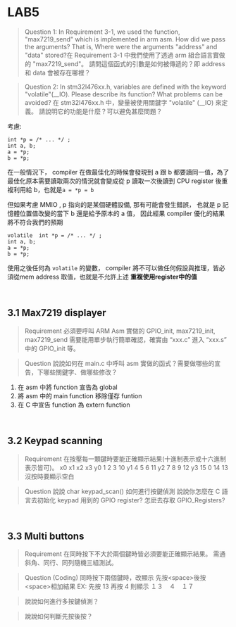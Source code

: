 # LAB5

> Question 1: In Requirement 3-1, we used the function, "max7219_send" which is implemented in arm asm. How did we pass the arguments? That is, Where were the arguments "address" and "data" stored?在 Requirement 3-1 中我們使用了透過 arm 組合語言實做的 "max7219_send"。 請問這個函式的引數是如何被傳遞的？即 address 和 data 會被存在哪裡？



> Question 2: In stm32l476xx.h, variables are defined with the keyword "volatile"(__IO). Please describe its function? What problems can be avoided? 在 stm32l476xx.h 中，變量被使用關鍵字 "volatile" (__IO) 來定義。 請說明它的功能是什麼？可以避免甚麼問題？

考慮: 

```c=
int *p = /* ... */ ; 
int a, b; 
a = *p; 
b = *p;
```

在一般情況下， compiler 在做最佳化的時候會發現到 a 跟 b 都要讀同一值，為了最佳化原本需要讀取兩次的情況就會變成從 p 讀取一次後讀到 CPU register 後重複利用給 b，也就是```a = *p = b```

但如果考慮 MMIO , p 指向的是某個硬體設備, 那有可能會發生錯誤， 也就是 p 記憶體位置值改變的當下 b 還是給予原本的 a 值， 因此經果 compiler 優化的結果將不符合我們的預期

```c=
volatile  int *p = /* ... */ ; 
int a, b; 
a = *p; 
b = *p;
```

使用之後任何為 ```volatile``` 的變數， compiler 將不可以做任何假設與推理，皆必須從mem address 取值，也就是不允許上述 **重複使用register中的值**

<br>

## 3.1 Max7219 displayer
> Requirement
必須要呼叫 ARM Asm 實做的 GPIO_init, max7219_init, max7219_send 需要能用單步執行簡單確認，確實由 “xxx.c” 進入 “xxx.s” 中的 GPIO_init 等。

>Question
說說如何在 main.c 中呼叫 asm 實做的函式？需要做哪些的宣告，下哪些關鍵字、做哪些修改？

1. 在 asm 中將 function 宣告為 global
2. 將 asm 中的 main function 移除僅存 funtion
3. 在 C 中宣告 function 為 extern function


<br>

## 3.2 Keypad scanning

> Requirement
> 在按壓每一顆鍵時要能正確顯示結果(十進制表示或十六進制表示皆可)。
x0	x1	x2	x3
y0	1	2	3	10
y1	4	5	6	11
y2	7	8	9	12
y3	15	0	14	13
沒按時要顯示空白

> Question
說說 char keypad_scan() 如何進行按鍵偵測 說說你怎麼在 C 語言去初始化 keypad 用到的 GPIO register? 怎麽去存取 GPIO_Registers?

<br>

## 3.3 Multi buttons

> Requirement
在同時按下不大於兩個鍵時皆必須要能正確顯示結果。
需通斜角、同行、同列隨機三組測試。

> Question
(Coding) 同時按下兩個鍵時，改顯示 先按\<space\>後按\<space\>相加結果
EX: 先按 13 再按 4 則顯示 １３　４　１７

> 說說如何進行多按鍵偵測？

> 說說如何判斷先按後按？
